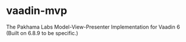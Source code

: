 vaadin-mvp
==========

The Pakhama Labs Model-View-Presenter Implementation for Vaadin 6 (Built on 6.8.9 to be specific.)